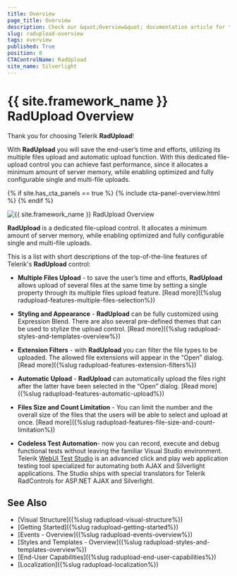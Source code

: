 ```yaml
---
title: Overview
page_title: Overview
description: Check our &quot;Overview&quot; documentation article for the RadUpload {{ site.framework_name }} control.
slug: radupload-overview
tags: overview
published: True
position: 0
CTAControlName: RadUpload
site_name: Silverlight
---
```


# {{ site.framework_name }} RadUpload Overview

Thank you for choosing Telerik __RadUpload__!

With __RadUpload__ you will save the end-user’s time and efforts, utilizing its multiple files upload and automatic upload function. With this dedicated file-upload control you can achieve fast performance, since it allocates a minimum amount of server memory, while enabling optimized and fully configurable single and multi-file uploads.

{% if site.has_cta_panels == true %}
{% include cta-panel-overview.html %}
{% endif %}

![{{ site.framework_name }} RadUpload Overview](images/RadUpload_Overview_02.png)

__RadUpload__ is a dedicated file-upload control. It allocates a minimum amount of server memory, while enabling optimized and fully configurable single and multi-file uploads.
		

This is a list with short descriptions of the top-of-the-line features of Telerik's __RadUpload__ control:
		

* __Multiple Files Upload__ - to save the user’s time and efforts, __RadUpload__ allows upload of several files at the same time by setting a single property through its multiple files upload feature. [Read more]({%slug radupload-features-multiple-files-selection%})

* __Styling and Appearance__ - __RadUpload__ can be fully customized using Expression Blend. There are also several pre-defined themes that can be used to stylize the upload control. [Read more]({%slug radupload-styles-and-templates-overview%})

* __Extension Filters__ - with __RadUpload__ you can filter the file types to be uploaded. The allowed file extensions will appear in the “Open” dialog. [Read more]({%slug radupload-features-extension-filters%})

* __Automatic Upload__ - __RadUpload__ can automatically upload the files right after the latter have been selected in the “Open” dialog. [Read more]({%slug radupload-features-automatic-upload%})

* __Files Size and Count Limitation__ - You can limit the number and the overall size of the files that the users will be able to select and upload at once. [Read more]({%slug radupload-features-file-size-and-count-limitation%})

* __Codeless Test Automation__- now you can record, execute and debug functional tests without leaving the familiar Visual Studio environment. Telerik [WebUI Test Studio](http://www.telerik.com/products/web-testing-tools/webui-test-studio-features.aspx) is an advanced click and play web application testing tool specialized for automating both AJAX and Silverlight applications. The Studio ships with special translators for Telerik RadControls for ASP.NET AJAX and Silverlight.
			

## See Also
 * [Visual Structure]({%slug radupload-visual-structure%})
 * [Getting Started]({%slug radupload-getting-started%})
 * [Events - Overview]({%slug radupload-events-overview%})
 * [Styles and Templates - Overview]({%slug radupload-styles-and-templates-overview%})
 * [End-User Capabilities]({%slug radupload-end-user-capabilities%})
 * [Localization]({%slug radupload-localization%})
